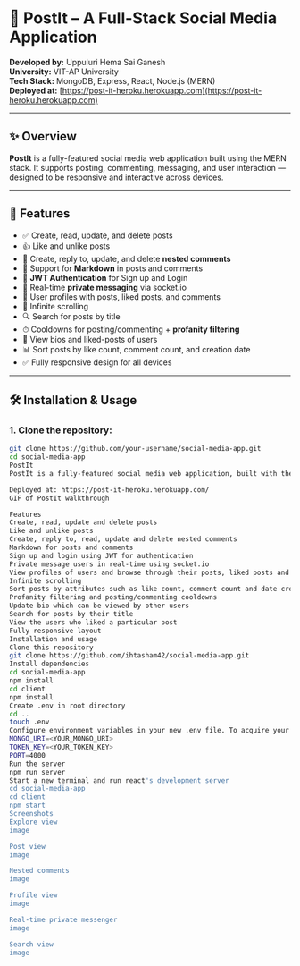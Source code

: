 # 📌 PostIt – A Full-Stack Social Media Application

**Developed by:** Uppuluri Hema Sai Ganesh  
**University:** VIT-AP University  
**Tech Stack:** MongoDB, Express, React, Node.js (MERN)  
**Deployed at:** [https://post-it-heroku.herokuapp.com](https://post-it-heroku.herokuapp.com)

---

## ✨ Overview

**PostIt** is a fully-featured social media web application built using the MERN stack. It supports posting, commenting, messaging, and user interaction — designed to be responsive and interactive across devices.

---

## 🚀 Features

- ✅ Create, read, update, and delete posts
- 👍 Like and unlike posts
- 💬 Create, reply to, update, and delete **nested comments**
- 📝 Support for **Markdown** in posts and comments
- 🔐 **JWT Authentication** for Sign up and Login
- 💬 Real-time **private messaging** via socket.io
- 👤 User profiles with posts, liked posts, and comments
- 📜 Infinite scrolling
- 🔍 Search for posts by title
- ⏱ Cooldowns for posting/commenting + **profanity filtering**
- 🧾 View bios and liked-posts of users
- 📊 Sort posts by like count, comment count, and creation date
- ✅ Fully responsive design for all devices

---

## 🛠 Installation & Usage

### 1. Clone the repository:
```bash
git clone https://github.com/your-username/social-media-app.git
cd social-media-app
PostIt
PostIt is a fully-featured social media web application, built with the MERN stack.

Deployed at: https://post-it-heroku.herokuapp.com/
GIF of PostIt walkthrough

Features
Create, read, update and delete posts
Like and unlike posts
Create, reply to, read, update and delete nested comments
Markdown for posts and comments
Sign up and login using JWT for authentication
Private message users in real-time using socket.io
View profiles of users and browse through their posts, liked posts and comments
Infinite scrolling
Sort posts by attributes such as like count, comment count and date created
Profanity filtering and posting/commenting cooldowns
Update bio which can be viewed by other users
Search for posts by their title
View the users who liked a particular post
Fully responsive layout
Installation and usage
Clone this repository
git clone https://github.com/ihtasham42/social-media-app.git
Install dependencies
cd social-media-app  
npm install
cd client
npm install
Create .env in root directory
cd ..
touch .env
Configure environment variables in your new .env file. To acquire your MONGO_URI, create a cluster for free over at https://www.mongodb.com/. The TOKEN_KEY is a secret key of your choosing, you can generate one at this site: https://randomkeygen.com/.
MONGO_URI=<YOUR_MONGO_URI> 
TOKEN_KEY=<YOUR_TOKEN_KEY>
PORT=4000
Run the server
npm run server
Start a new terminal and run react's development server
cd social-media-app
cd client
npm start
Screenshots
Explore view
image

Post view
image

Nested comments
image

Profile view
image

Real-time private messenger
image

Search view
image
